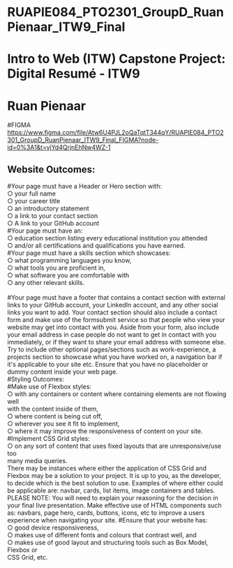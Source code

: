 # RUAPIE084_PTO2301_GroupD_RuanPienaar_ITW9_Final
# Intro to Web (ITW) Capstone Project: Digital Resumé - ITW9
# Ruan Pienaar

#FIGMA
 https://www.figma.com/file/Atw6U4PJL2oQaTqtT344qY/RUAPIE084_PTO2301_GroupD_RuanPienaar_ITW9_Final_FIGMA?node-id=0%3A1&t=vjYd4QrjnEhNw4WZ-1

<h2>Website Outcomes:</h2>
#Your page must have a Header or Hero section with:<br>
○ your full name<br>
○ your career title<br>
○ an introductory statement<br>
○ a link to your contact section<br>
○ A link to your GitHub account<br>
#Your page must have an:<br>
○ education section listing every educational institution you attended<br>
○ and/or all certifications and qualifications you have earned.<br>
#Your page must have a skills section which showcases:<br>
○ what programming languages you know,<br>
○ what tools you are proficient in,<br>
○ what software you are comfortable with<br>
○ any other relevant skills.<br>
<br>
#Your page must have a footer that contains a contact section with external links to your
GitHub account, your LinkedIn account, and any other social links you want to add.
Your contact section should also include a contact form and make use of the
formsubmit service so that people who view your website may get into contact with you.
Aside from your form, also include your email address in case people do not want to get
in contact with you immediately, or if they want to share your email address with
someone else.<br>
Try to include other optional pages/sections such as work-experience, a projects section
to showcase what you have worked on, a navigation bar if it's applicable to your site etc.
Ensure that you have no placeholder or dummy content inside your web page.<br>
#Styling Outcomes:<br>
#Make use of Flexbox styles:<br>
○ with any containers or content where containing elements are not flowing well<br>
with the content inside of them,<br>
○ where content is being cut off,<br>
○ wherever you see it fit to implement,<br>
○ where it may improve the responsiveness of content on your site.<br>
#Implement CSS Grid styles:<br>
○ on any sort of content that uses fixed layouts that are unresponsive/use too<br>
many media queries.<br>
There may be instances where either the application of CSS Grid and Flexbox may be a
solution to your project. It is up to you, as the developer, to decide which is the best
solution to use. Examples of where either could be applicable are: navbar, cards, list
items, image containers and tables. PLEASE NOTE: You will need to explain your
reasoning for the decision in your final live presentation.
Make effective use of HTML components such as: navbars, page hero, cards, buttons,
icons, etc to improve a users experience when navigating your site.
#Ensure that your website has:<br>
○ good device responsiveness,<br>
○ makes use of different fonts and colours that contrast well, and<br>
○ makes use of good layout and structuring tools such as Box Model, Flexbox or<br>
CSS Grid, etc.
